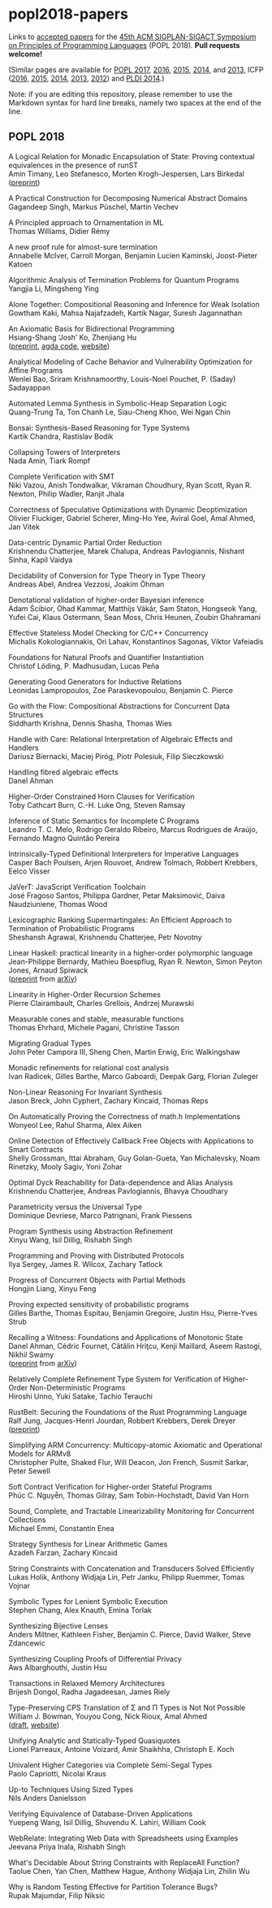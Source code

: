 # popl2018-papers

Links to [accepted papers][popl2018-accepted] for the [45th ACM
SIGPLAN-SIGACT Symposium on Principles of Programming
Languages][popl2018-website] (POPL 2018).  **Pull requests welcome!**

[popl2018-website]: http://popl18.sigplan.org/home
[popl2018-accepted]: http://popl18.sigplan.org/track/POPL-2018-papers#event-overview

(Similar pages are available for [POPL 2017][popl2017], [2016][popl2016], [2015][popl2015], [2014][popl2014], and [2013][popl2013],
ICFP ([2016][icfp16], [2015][icfp15], [2014][icfp14], [2013][icfp13], [2012][icfp12]) and [PLDI 2014][pldi2014-accepted].)

[popl2013]: https://github.com/23Skidoo/popl13-papers-links
[popl2014]: https://github.com/gasche/popl2014-papers
[popl2015]: https://github.com/yallop/popl2015-papers
[popl2016]: https://github.com/gasche/popl2016-papers
[popl2017]: https://github.com/gasche/popl2017-papers
[icfp12]: https://github.com/technogeeky/icfp12-paper-links
[icfp13]: https://github.com/gasche/icfp2013-papers
[icfp14]: https://github.com/yallop/icfp2014-papers
[icfp15]: https://github.com/mpickering/icfp2015-papers
[icfp16]: https://github.com/gasche/icfp2016-papers
[haskell2014-accepted]: https://github.com/yallop/haskell2014-papers
[pldi2014-accepted]: https://github.com/yallop/pldi2014-papers

Note: if you are editing this repository, please remember to use the
Markdown syntax for hard line breaks, namely two spaces at the end of
the line.

## POPL 2018

A Logical Relation for Monadic Encapsulation of State: Proving contextual equivalences in the presence of runST  
Amin Timany, Leo Stefanesco, Morten Krogh-Jespersen, Lars Birkedal  
([preprint](http://iris-project.org/pdfs/2018-popl-runST-submission.pdf))

A Practical Construction for Decomposing Numerical Abstract Domains  
Gagandeep Singh, Markus Püschel, Martin Vechev  

A Principled approach to Ornamentation in ML  
Thomas Williams, Didier Rémy  

A new proof rule for almost-sure termination  
Annabelle McIver, Carroll Morgan, Benjamin Lucien Kaminski, Joost-Pieter Katoen  

Algorithmic Analysis of Termination Problems for Quantum Programs  
Yangjia Li, Mingsheng Ying  

Alone Together: Compositional Reasoning and Inference for Weak Isolation  
Gowtham Kaki, Mahsa Najafzadeh, Kartik Nagar, Suresh Jagannathan  

An Axiomatic Basis for Bidirectional Programming  
Hsiang-Shang ‘Josh’ Ko, Zhenjiang Hu  
([preprint](https://bitbucket.org/prl_tokyo/bigul/raw/logic/POPL18/logic.pdf),
 [agda code](https://josh-hs-ko.github.io/Agda/POPL18/Everything.html),
 [website](https://josh-hs-ko.github.io/#publication-e124d6a0))

Analytical Modeling of Cache Behavior and Vulnerability Optimization for Affine Programs  
Wenlei Bao, Sriram Krishnamoorthy, Louis-Noel Pouchet, P. (Saday) Sadayappan  

Automated Lemma Synthesis in Symbolic-Heap Separation Logic  
Quang-Trung Ta, Ton Chanh Le, Siau-Cheng Khoo, Wei Ngan Chin  

Bonsai: Synthesis-Based Reasoning for Type Systems  
Kartik Chandra, Rastislav Bodik  

Collapsing Towers of Interpreters  
Nada Amin, Tiark Rompf  

Complete Verification with SMT  
Niki Vazou, Anish Tondwalkar, Vikraman Choudhury, Ryan Scott, Ryan R. Newton, Philip Wadler, Ranjit Jhala  

Correctness of Speculative Optimizations with Dynamic Deoptimization  
Olivier Fluckiger, Gabriel Scherer, Ming-Ho Yee, Aviral Goel, Amal Ahmed, Jan Vitek  

Data-centric Dynamic Partial Order Reduction  
Krishnendu Chatterjee, Marek Chalupa, Andreas Pavlogiannis, Nishant Sinha, Kapil Vaidya  

Decidability of Conversion for Type Theory in Type Theory  
Andreas Abel, Andrea Vezzosi, Joakim Öhman  

Denotational validation of higher-order Bayesian inference  
Adam Ścibior, Ohad Kammar, Matthijs Vákár, Sam Staton, Hongseok Yang, Yufei Cai, Klaus Ostermann, Sean Moss, Chris Heunen, Zoubin Ghahramani  

Effective Stateless Model Checking for C/C++ Concurrency  
Michalis Kokologiannakis, Ori Lahav, Konstantinos Sagonas, Viktor Vafeiadis  

Foundations for Natural Proofs and Quantifier Instantiation  
Christof Löding, P. Madhusudan, Lucas Peña  

Generating Good Generators for Inductive Relations  
Leonidas Lampropoulos, Zoe Paraskevopoulou, Benjamin C. Pierce  

Go with the Flow: Compositional Abstractions for Concurrent Data Structures  
Siddharth Krishna, Dennis Shasha, Thomas Wies  

Handle with Care: Relational Interpretation of Algebraic Effects and Handlers  
Dariusz Biernacki, Maciej Piróg, Piotr Polesiuk, Filip Sieczkowski  

Handling fibred algebraic effects  
Danel Ahman  

Higher-Order Constrained Horn Clauses for Verification  
Toby Cathcart Burn, C.-H. Luke Ong, Steven Ramsay  

Inference of Static Semantics for Incomplete C Programs  
Leandro T. C. Melo, Rodrigo Geraldo Ribeiro, Marcus Rodrigues de Araújo, Fernando Magno Quintão Pereira  

Intrinsically-Typed Definitional Interpreters for Imperative Languages  
Casper Bach Poulsen, Arjen Rouvoet, Andrew Tolmach, Robbert Krebbers, Eelco Visser  

JaVerT: JavaScript Verification Toolchain  
José Fragoso Santos, Philippa Gardner, Petar Maksimović, Daiva Naudziuniene, Thomas Wood  

Lexicographic Ranking Supermartingales: An Efficient Approach to Termination of Probabilistic Programs  
Sheshansh Agrawal, Krishnendu Chatterjee, Petr Novotny  

Linear Haskell: practical linearity in a higher-order polymorphic language  
Jean-Philippe Bernardy, Mathieu Boespflug, Ryan R. Newton, Simon Peyton Jones, Arnaud Spiwack  
([preprint](https://arxiv.org/pdf/1710.09756) from [arXiv](https://arxiv.org/abs/1710.09756))

Linearity in Higher-Order Recursion Schemes  
Pierre Clairambault, Charles Grellois, Andrzej Murawski  

Measurable cones and stable, measurable functions  
Thomas Ehrhard, Michele Pagani, Christine Tasson  

Migrating Gradual Types  
John Peter Campora III, Sheng Chen, Martin Erwig, Eric Walkingshaw  

Monadic refinements for relational cost analysis  
Ivan Radicek, Gilles Barthe, Marco Gaboardi, Deepak Garg, Florian Zuleger  

Non-Linear Reasoning For Invariant Synthesis  
Jason Breck, John Cyphert, Zachary Kincaid, Thomas Reps  

On Automatically Proving the Correctness of math.h Implementations  
Wonyeol Lee, Rahul Sharma, Alex Aiken  

Online Detection of Effectively Callback Free Objects with Applications to Smart Contracts  
Shelly Grossman, Ittai Abraham, Guy Golan-Gueta, Yan Michalevsky, Noam Rinetzky, Mooly Sagiv, Yoni Zohar  

Optimal Dyck Reachability for Data-dependence and Alias Analysis  
Krishnendu Chatterjee, Andreas Pavlogiannis, Bhavya Choudhary  

Parametricity versus the Universal Type  
Dominique Devriese, Marco Patrignani, Frank Piessens  

Program Synthesis using Abstraction Refinement  
Xinyu Wang, Isil Dillig, Rishabh Singh  

Programming and Proving with Distributed Protocols  
Ilya Sergey, James R. Wilcox, Zachary Tatlock  

Progress of Concurrent Objects with Partial Methods  
Hongjin Liang, Xinyu Feng  

Proving expected sensitivity of probabilistic programs  
Gilles Barthe, Thomas Espitau, Benjamin Gregoire, Justin Hsu, Pierre-Yves Strub  

Recalling a Witness: Foundations and Applications of Monotonic State  
Danel Ahman, Cédric Fournet, Cătălin Hriţcu, Kenji Maillard, Aseem Rastogi, Nikhil Swamy  
([preprint](https://arxiv.org/pdf/1707.02466) from [arXiv](https://arxiv.org/abs/1707.02466))

Relatively Complete Refinement Type System for Verification of Higher-Order Non-Deterministic Programs  
Hiroshi Unno, Yuki Satake, Tachio Terauchi  

RustBelt: Securing the Foundations of the Rust Programming Language  
Ralf Jung, Jacques-Henri Jourdan, Robbert Krebbers, Derek Dreyer  
([preprint](http://www.mpi-sws.org/%7Edreyer/papers/rustbelt/paper.pdf))

Simplifying ARM Concurrency: Multicopy-atomic Axiomatic and Operational Models for ARMv8  
Christopher Pulte, Shaked Flur, Will Deacon, Jon French, Susmit Sarkar, Peter Sewell  

Soft Contract Verification for Higher-order Stateful Programs  
Phúc C. Nguyễn, Thomas Gilray, Sam Tobin-Hochstadt, David Van Horn  

Sound, Complete, and Tractable Linearizability Monitoring for Concurrent Collections  
Michael Emmi, Constantin Enea  

Strategy Synthesis for Linear Arithmetic Games  
Azadeh Farzan, Zachary Kincaid  

String Constraints with Concatenation and Transducers Solved Efficiently  
Lukas Holik, Anthony Widjaja Lin, Petr Janku, Philipp Ruemmer, Tomas Vojnar  

Symbolic Types for Lenient Symbolic Execution  
Stephen Chang, Alex Knauth, Emina Torlak  

Synthesizing Bijective Lenses  
Anders Miltner, Kathleen Fisher, Benjamin C. Pierce, David Walker, Steve Zdancewic  

Synthesizing Coupling Proofs of Differential Privacy  
Aws Albarghouthi, Justin Hsu  

Transactions in Relaxed Memory Architectures  
Brijesh Dongol, Radha Jagadeesan, James Riely  

Type-Preserving CPS Translation of Σ and Π Types is Not Not Possible  
William J. Bowman, Youyou Cong, Nick Rioux, Amal Ahmed  
([draft](https://williamjbowman.com/resources/cps-sigma.pdf), [website](https://williamjbowman.com/papers/#cps-sigma))

Unifying Analytic and Statically-Typed Quasiquotes  
Lionel Parreaux, Antoine Voizard, Amir Shaikhha, Christoph E. Koch  

Univalent Higher Categories via Complete Semi-Segal Types  
Paolo Capriotti, Nicolai Kraus  

Up-to Techniques Using Sized Types  
Nils Anders Danielsson  

Verifying Equivalence of Database-Driven Applications  
Yuepeng Wang, Isil Dillig, Shuvendu K. Lahiri, William Cook  

WebRelate: Integrating Web Data with Spreadsheets using Examples  
Jeevana Priya Inala, Rishabh Singh  

What's Decidable About String Constraints with ReplaceAll Function?  
Taolue Chen, Yan Chen, Matthew Hague, Anthony Widjaja Lin, Zhilin Wu  

Why is Random Testing Effective for Partition Tolerance Bugs?  
Rupak Majumdar, Filip Niksic  
